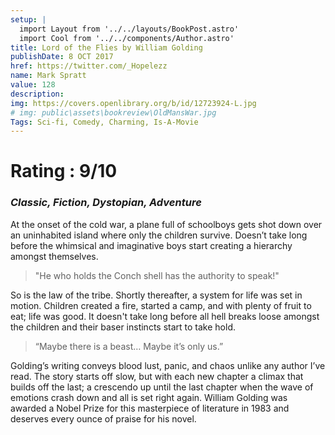 ```yaml
---
setup: |
  import Layout from '../../layouts/BookPost.astro'
  import Cool from '../../components/Author.astro'
title: Lord of the Flies by William Golding
publishDate: 8 OCT 2017
href: https://twitter.com/_Hopelezz
name: Mark Spratt
value: 128
description: 
img: https://covers.openlibrary.org/b/id/12723924-L.jpg
# img: public\assets\bookreview\OldMansWar.jpg
Tags: Sci-fi, Comedy, Charming, Is-A-Movie
---
```


# Rating : 9/10
### _Classic, Fiction, Dystopian, Adventure_

At the onset of the cold war, a plane full of schoolboys gets shot down over an uninhabited island where only the children survive. Doesn’t take long before the whimsical and imaginative boys start creating a hierarchy amongst themselves. 

>"He who holds the Conch shell has the authority to speak!"

So is the law of the tribe. Shortly thereafter, a system for life was set in motion. Children created a fire, started a camp, and with plenty of fruit to eat; life was good. It doesn't take long before all hell breaks loose amongst the children and their baser instincts start to take hold.

>“Maybe there is a beast… Maybe it’s only us.”

Golding’s writing conveys blood lust, panic, and chaos unlike any author I’ve read. The story starts off slow, but with each new chapter a climax that builds off the last; a crescendo up until the last chapter when the wave of emotions crash down and all is set right again. William Golding was awarded a Nobel Prize for this masterpiece of literature in 1983 and deserves every ounce of praise for his novel.